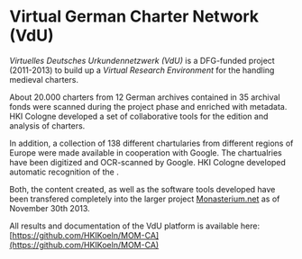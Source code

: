 # Virtual German Charter Network (VdU)

_Virtuelles Deutsches Urkundennetzwerk (VdU)_ is a DFG-funded project (2011-2013) to build up a _Virtual Research Environment_ for the handling medieval charters.

About 20.000 charters from 12 German archives contained in 35 archival fonds were scanned during the project phase and enriched with metadata. HKI Cologne developed a set of collaborative tools for the edition and analysis of charters. 

In addition, a collection of 138 different chartularies from different regions of Europe were made available in cooperation with Google. The chartualries have been digitized and OCR-scanned by Google. HKI Cologne developed automatic recognition of the .

Both, the content created, as well as the software tools developed have been transfered completely into the larger project [Monasterium.net](http://www.monasterium.net/) as of November 30th 2013.

All results and documentation of the VdU platform is available here: [https://github.com/HKIKoeln/MOM-CA](https://github.com/HKIKoeln/MOM-CA)
